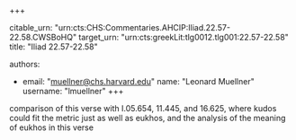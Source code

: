 +++


citable_urn: "urn:cts:CHS:Commentaries.AHCIP:Iliad.22.57-22.58.CWSBoHQ"
target_urn: "urn:cts:greekLit:tlg0012.tlg001:22.57-22.58"
title: "Iliad 22.57-22.58"

authors:
- email: "muellner@chs.harvard.edu"
  name: "Leonard Muellner"
  username: "lmuellner"
+++

<p>comparison of this verse with I.05.654, 11.445, and 16.625, where kudos could fit the metric just as well as eukhos, and the analysis of the meaning of eukhos in this verse</p>